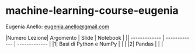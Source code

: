 # machine-learning-course-eugenia

Eugenia Anello: eugenia.anello@gmail.com

|Numero Lezione| Argomento         | Slide       | Notebook    |
|| ------------- | ------------- | ------------- |
|1| Basi di Python e NumPy  |  |  |
|2| Pandas  |   |   |
